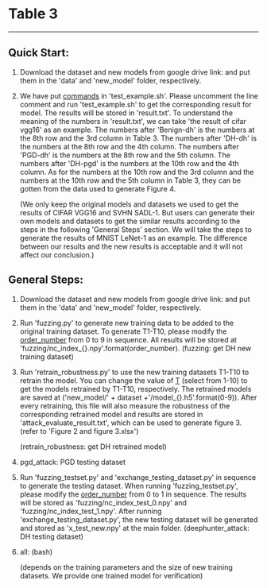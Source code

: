 ﻿# Table 3

---
## Quick Start:

1. Download the dataset and new models from google drive link:                  and put them in the 'data' and 'new_model' folder, respectively. 

2. We have put [commands](https://github.com/DNNTesting/CovTesting/blob/d462c59c1cbc00c2add20ee0eaf7a9966859788b/Table%202/test_example.sh#L32-L41) in 'test_example.sh'. Please uncomment the line comment and run 'test_example.sh' to get the corresponding result for model. The results will be stored in 'result.txt'. To understand the meaning of the numbers in 'result.txt', we can take 'the result of cifar vgg16' as an example. The numbers after 'Benign-dh' is the numbers at the 8th row and the 3rd column in Table 3. The numbers after 'DH-dh' is the numbers at the 8th row and the 4th column. The numbers after 'PGD-dh' is the numbers at the 8th row and the 5th column. The numbers after 'DH-pgd' is the numbers at the 10th row and the 4th column. As for the numbers at the 10th row and the 3rd column and the numbers at the 10th row and the 5th column in Table 3, they can be gotten from the data used to generate Figure 4. 

   (We only keep the original models and datasets we used to get the results of CIFAR VGG16 and SVHN SADL-1. But users can generate their own models and datasets to get the similar results according to the steps in the following 'General Steps' section. We will take the steps to generate the results of MNIST LeNet-1 as an example. The difference between our results and the new results is acceptable and it will not affect our conclusion.)



## General Steps:

1. Download the dataset and new models from google drive link:                  and put them in the 'data' and 'new_model' folder, respectively. 

2. Run 'fuzzing.py' to generate new training data to be added to the original training dataset. To generate T1-T10, please modify the [order_number](https://github.com/DNNTesting/CovTesting/blob/250ac8148a1532f900d4129ac24423fba3c3b1cf/Figure%202%20and%20figure%203/fuzzing.py#L336) from 0 to 9 in sequence. All results will be stored at  'fuzzing/nc_index_{}.npy'.format(order_number). (fuzzing: get DH new training dataset)

3. Run 'retrain_robustness.py' to use the new training datasets T1-T10 to retrain the model. You can change the value of [T](https://github.com/DNNTesting/CovTesting/blob/d59eaac69cfb9013221463db1c52283c2200b99e/Figure%202%20and%20figure%203/retrain_robustness.py#L381) (select from 1-10) to get the models retrained by T1-T10, respectively. The retrained models are saved at ('new_model/' + dataset +'/model_{}.h5'.format(0-9)). After every  retraining, this file will also measure the robustness of the corresponding retrained model and results are stored in 'attack_evaluate_result.txt', which can be used to generate figure 3. (refer to 'Figure 2 and figure 3.xlsx')

   (retrain_robustness:  get DH retrained model)

4. pgd_attack: PGD testing dataset

5. Run 'fuzzing_testset.py' and 'exchange_testing_dataset.py' in sequence to generate the testing dataset. When running 'fuzzing_testset.py', please modify the [order_number](https://github.com/DNNTesting/CovTesting/blob/d59eaac69cfb9013221463db1c52283c2200b99e/Figure%202%20and%20figure%203/fuzzing_testset.py#L336) from 0 to 1 in sequence. The results will be stored as 'fuzzing/nc_index_test_0.npy' and 'fuzzing/nc_index_test_1.npy'. After running 'exchange_testing_dataset.py', the new testing dataset will be generated and stored as 'x_test_new.npy' at the main folder.  (deephunter_attack: DH testing dataset)

6. all: (bash)

   (depends on the training parameters and the size of new training datasets. We provide one trained model for verification)

   

   
